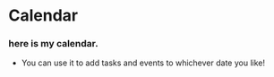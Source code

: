 # Calendar

### here is my calendar.

- You can use it to add tasks and events to whichever date you like!
